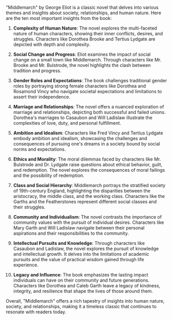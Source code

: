 "Middlemarch" by George Eliot is a classic novel that delves into various themes and insights about society, relationships, and human nature. Here are the ten most important insights from the book:

1. **Complexity of Human Nature**: The novel explores the multi-faceted nature of human characters, showing their inner conflicts, desires, and struggles. Characters like Dorothea Brooke and Tertius Lydgate are depicted with depth and complexity.

2. **Social Change and Progress**: Eliot examines the impact of social change on a small town like Middlemarch. Through characters like Mr. Brooke and Mr. Bulstrode, the novel highlights the clash between tradition and progress.

3. **Gender Roles and Expectations**: The book challenges traditional gender roles by portraying strong female characters like Dorothea and Rosamond Vincy who navigate societal expectations and limitations to assert their independence.

4. **Marriage and Relationships**: The novel offers a nuanced exploration of marriage and relationships, depicting both successful and failed unions. Dorothea's marriages to Casaubon and Will Ladislaw illustrate the complexities of love, duty, and personal fulfillment.

5. **Ambition and Idealism**: Characters like Fred Vincy and Tertius Lydgate embody ambition and idealism, showcasing the challenges and consequences of pursuing one's dreams in a society bound by social norms and expectations.

6. **Ethics and Morality**: The moral dilemmas faced by characters like Mr. Bulstrode and Dr. Lydgate raise questions about ethical behavior, guilt, and redemption. The novel explores the consequences of moral failings and the possibility of redemption.

7. **Class and Social Hierarchy**: Middlemarch portrays the stratified society of 19th-century England, highlighting the disparities between the aristocracy, the middle class, and the working class. Characters like the Garths and the Featherstones represent different social classes and their struggles.

8. **Community and Individualism**: The novel contrasts the importance of community values with the pursuit of individual desires. Characters like Mary Garth and Will Ladislaw navigate between their personal aspirations and their responsibilities to the community.

9. **Intellectual Pursuits and Knowledge**: Through characters like Casaubon and Ladislaw, the novel explores the pursuit of knowledge and intellectual growth. It delves into the limitations of academic pursuits and the value of practical wisdom gained through life experience.

10. **Legacy and Influence**: The book emphasizes the lasting impact individuals can have on their community and future generations. Characters like Dorothea and Caleb Garth leave a legacy of kindness, integrity, and resilience that shape the lives of those around them.

Overall, "Middlemarch" offers a rich tapestry of insights into human nature, society, and relationships, making it a timeless classic that continues to resonate with readers today.